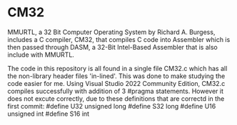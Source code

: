 # CM32
MMURTL, a 32 Bit Computer Operating System by Richard A. Burgess, includes a C compiler, CM32, that compiles C code into Assembler which is then passed through DASM, a 32-Bit Intel-Based Assembler that is also include with MMURTL.

The code in this repository is all found in a single file CM32.c which has all the non-library header files 'in-lined'. This was done to make studying the code easier for me. Using Visual Studio 2022 Community Edition, CM32.c compiles successfully with addition of 3 #pragma statements. However it does not excute correctly, due to these definitions that are correctd in the first commit:
#define U32 unsigned long
#define S32 long
#define U16 unsigned int
#define S16 int
